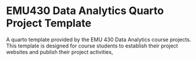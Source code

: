# EMU430 Data Analytics Quarto Project Template

A quarto template provided by the EMU 430 Data Analytics course projects. This template is designed for course students to establish their project websites and publish their project activities,
